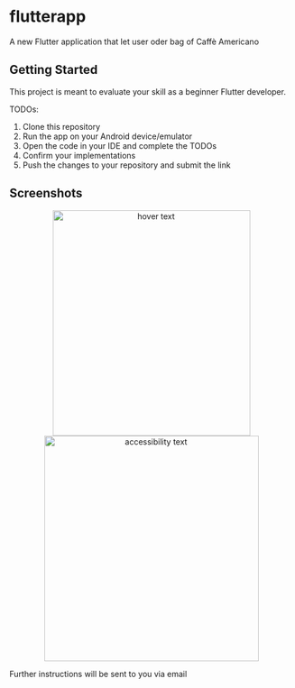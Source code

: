 # flutterapp

A new Flutter application that let user oder bag of Caffè Americano

## Getting Started

This project is meant to evaluate your skill as a beginner Flutter developer.

TODOs:
1. Clone this repository
2. Run the app on your Android device/emulator
3. Open the code in your IDE and complete the TODOs
4. Confirm your implementations
5. Push the changes to your repository and submit the link

## Screenshots

<p align="center">
  <img src="https://github.com/devmike01/flutter_app/blob/master/device-2020-06-09-205714.png" width="350" height="400" title="hover text">
  <img src="https://github.com/devmike01/flutter_app/blob/master/device-2020-06-09-205828.png" width="380" height="400" alt="accessibility text">
</p>

Further instructions will be sent to you via email

